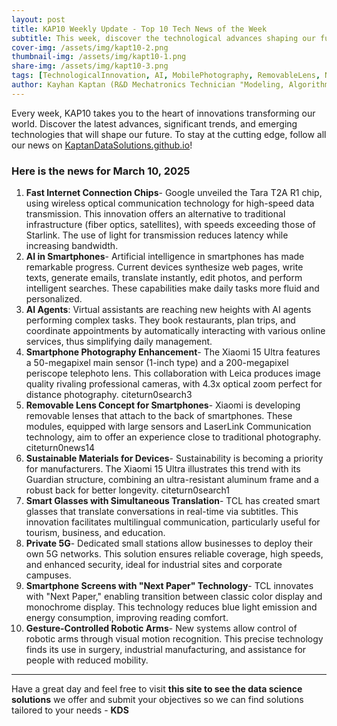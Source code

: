 ```yaml
---
layout: post
title: KAP10 Weekly Update - Top 10 Tech News of the Week
subtitle: This week, discover the technological advances shaping our future- from AI in smartphones to connected glasses, private 5G networks and new revolutions in mobile photography.
cover-img: /assets/img/kapt10-2.png
thumbnail-img: /assets/img/kapt10-1.png
share-img: /assets/img/kapt10-3.png
tags: [TechnologicalInnovation, AI, MobilePhotography, RemovableLens, NextPaper, PrivateGrid5G, RoboticArms, OpticalChips, SimultaneousTranslation, Sustainability]
author: Kayhan Kaptan (R&D Mechatronics Technician "Modeling, Algorithms, Validation" TEAM - Expert in Medical Physics Quality Control)
---
```

Every week, KAP10 takes you to the heart of innovations transforming our world. Discover the latest advances, significant trends, and emerging technologies that will shape our future. To stay at the cutting edge, follow all our news on [KaptanDataSolutions.github.io](https://kaptandatasolutions.github.io/)!

### Here is the news for March 10, 2025
1. **Fast Internet Connection Chips**- Google unveiled the Tara T2A R1 chip, using wireless optical communication technology for high-speed data transmission. This innovation offers an alternative to traditional infrastructure (fiber optics, satellites), with speeds exceeding those of Starlink. The use of light for transmission reduces latency while increasing bandwidth.
2. **AI in Smartphones**- Artificial intelligence in smartphones has made remarkable progress. Current devices synthesize web pages, write texts, generate emails, translate instantly, edit photos, and perform intelligent searches. These capabilities make daily tasks more fluid and personalized.
3. **AI Agents**: Virtual assistants are reaching new heights with AI agents performing complex tasks. They book restaurants, plan trips, and coordinate appointments by automatically interacting with various online services, thus simplifying daily management.
4. **Smartphone Photography Enhancement**- The Xiaomi 15 Ultra features a 50-megapixel main sensor (1-inch type) and a 200-megapixel periscope telephoto lens. This collaboration with Leica produces image quality rivaling professional cameras, with 4.3x optical zoom perfect for distance photography. citeturn0search3
5. **Removable Lens Concept for Smartphones**- Xiaomi is developing removable lenses that attach to the back of smartphones. These modules, equipped with large sensors and LaserLink Communication technology, aim to offer an experience close to traditional photography. citeturn0news14
6. **Sustainable Materials for Devices**- Sustainability is becoming a priority for manufacturers. The Xiaomi 15 Ultra illustrates this trend with its Guardian structure, combining an ultra-resistant aluminum frame and a robust back for better longevity. citeturn0search1
7. **Smart Glasses with Simultaneous Translation**- TCL has created smart glasses that translate conversations in real-time via subtitles. This innovation facilitates multilingual communication, particularly useful for tourism, business, and education.
8. **Private 5G**- Dedicated small stations allow businesses to deploy their own 5G networks. This solution ensures reliable coverage, high speeds, and enhanced security, ideal for industrial sites and corporate campuses.
9. **Smartphone Screens with "Next Paper" Technology**- TCL innovates with "Next Paper," enabling transition between classic color display and monochrome display. This technology reduces blue light emission and energy consumption, improving reading comfort.
10. **Gesture-Controlled Robotic Arms**- New systems allow control of robotic arms through visual motion recognition. This precise technology finds its use in surgery, industrial manufacturing, and assistance for people with reduced mobility.
---
Have a great day and feel free to visit **this site to see the data science solutions** we offer and submit your objectives so we can find solutions tailored to your needs - **KDS**
